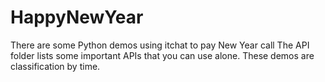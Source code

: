 # HappyNewYear
There are some Python demos using itchat to pay New Year call
The API folder lists some important APIs that you can use alone.
These demos are classification by time.
